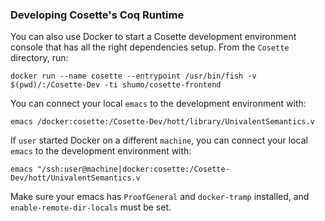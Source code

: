 ### Developing Cosette's Coq Runtime

You can also use Docker to start a Cosette development environment console that has
all the right dependencies setup. From the `Cosette` directory, run:

    docker run --name cosette --entrypoint /usr/bin/fish -v $(pwd)/:/Cosette-Dev -ti shumo/cosette-frontend

You can connect your local `emacs` to the development environment with:

    emacs /docker:cosette:/Cosette-Dev/hott/library/UnivalentSemantics.v

If `user` started Docker on a different `machine`, you can connect your local `emacs` to the development environment with:

    emacs "/ssh:user@machine|docker:cosette:/Cosette-Dev/hott/UnivalentSemantics.v

Make sure your emacs has `ProofGeneral` and `docker-tramp` installed, and
`enable-remote-dir-locals` must be set.
